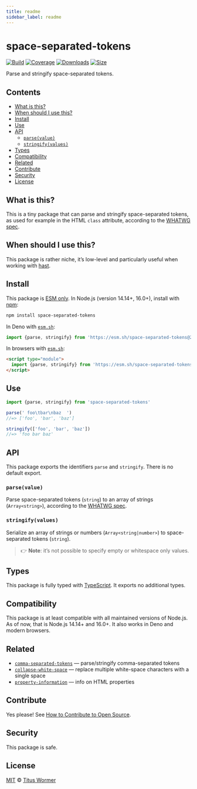 ```yaml
---
title: readme
sidebar_label: readme
---
```

# space-separated-tokens

[![Build][build-badge]][build]
[![Coverage][coverage-badge]][coverage]
[![Downloads][downloads-badge]][downloads]
[![Size][size-badge]][size]

Parse and stringify space-separated tokens.

## Contents

*   [What is this?](#what-is-this)
*   [When should I use this?](#when-should-i-use-this)
*   [Install](#install)
*   [Use](#use)
*   [API](#api)
    *   [`parse(value)`](#parsevalue)
    *   [`stringify(values)`](#stringifyvalues)
*   [Types](#types)
*   [Compatibility](#compatibility)
*   [Related](#related)
*   [Contribute](#contribute)
*   [Security](#security)
*   [License](#license)

## What is this?

This is a tiny package that can parse and stringify space-separated tokens, as
used for example in the HTML `class` attribute, according to the
[WHATWG spec][spec].

## When should I use this?

This package is rather niche, it’s low-level and particularly useful when
working with [hast][].

## Install

This package is [ESM only][esm].
In Node.js (version 14.14+, 16.0+), install with [npm][]:

```sh
npm install space-separated-tokens
```

In Deno with [`esm.sh`][esmsh]:

```js
import {parse, stringify} from 'https://esm.sh/space-separated-tokens@2'
```

In browsers with [`esm.sh`][esmsh]:

```html
<script type="module">
  import {parse, stringify} from 'https://esm.sh/space-separated-tokens@2?bundle'
</script>
```

## Use

```js
import {parse, stringify} from 'space-separated-tokens'

parse(' foo\tbar\nbaz  ')
//=> ['foo', 'bar', 'baz']

stringify(['foo', 'bar', 'baz'])
//=> 'foo bar baz'
```

## API

This package exports the identifiers `parse` and `stringify`.
There is no default export.

### `parse(value)`

Parse space-separated tokens (`string`) to an array of strings
(`Array<string>`), according to the [WHATWG spec][spec].

### `stringify(values)`

Serialize an array of strings or numbers (`Array<string|number>`) to
space-separated tokens (`string`).

> 👉 **Note**: it’s not possible to specify empty or whitespace only values.

## Types

This package is fully typed with [TypeScript][].
It exports no additional types.

## Compatibility

This package is at least compatible with all maintained versions of Node.js.
As of now, that is Node.js 14.14+ and 16.0+.
It also works in Deno and modern browsers.

## Related

*   [`comma-separated-tokens`](https://github.com/wooorm/comma-separated-tokens)
    — parse/stringify comma-separated tokens
*   [`collapse-white-space`](https://github.com/wooorm/collapse-white-space)
    — replace multiple white-space characters with a single space
*   [`property-information`](https://github.com/wooorm/property-information)
    — info on HTML properties

## Contribute

Yes please!
See [How to Contribute to Open Source][contribute].

## Security

This package is safe.

## License

[MIT][license] © [Titus Wormer][author]

<!-- Definition -->

[build-badge]: https://github.com/wooorm/space-separated-tokens/workflows/main/badge.svg

[build]: https://github.com/wooorm/space-separated-tokens/actions

[coverage-badge]: https://img.shields.io/codecov/c/github/wooorm/space-separated-tokens.svg

[coverage]: https://codecov.io/github/wooorm/space-separated-tokens

[downloads-badge]: https://img.shields.io/npm/dm/space-separated-tokens.svg

[downloads]: https://www.npmjs.com/package/space-separated-tokens

[size-badge]: https://img.shields.io/bundlephobia/minzip/space-separated-tokens.svg

[size]: https://bundlephobia.com/result?p=space-separated-tokens

[npm]: https://docs.npmjs.com/cli/install

[esm]: https://gist.github.com/sindresorhus/a39789f98801d908bbc7ff3ecc99d99c

[esmsh]: https://esm.sh

[typescript]: https://www.typescriptlang.org

[contribute]: https://opensource.guide/how-to-contribute/

[license]: license

[author]: https://wooorm.com

[spec]: https://html.spec.whatwg.org/multipage/common-microsyntaxes.html#space-separated-tokens

[hast]: https://github.com/syntax-tree/hast

